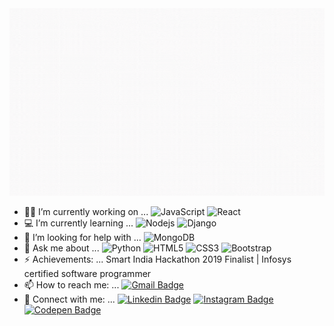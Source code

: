 
<img src="https://github.com/pm0824/pm0824/blob/master/PRACHI%20MANE.gif" width="600px" height="300px">


- 👩‍💻 I’m currently working on ... ![JavaScript](https://img.shields.io/badge/-JavaScript-black?style=flat-square&logo=javascript) ![React](https://img.shields.io/badge/-React-black?style=flat-square&logo=react)
- 💻 I’m currently learning ... ![Nodejs](https://img.shields.io/badge/-Nodejs-black?style=flat-square&logo=Node.js) ![Django](https://img.shields.io/badge/-Django-black?style=flat-square&logo=Django)
- 🤔 I’m looking for help with ... ![MongoDB](https://img.shields.io/badge/-MongoDB-black?style=flat-square&logo=mongodb)
- 💬 Ask me about ... ![Python](https://img.shields.io/badge/-Python-black?style=flat-square&logo=Python) ![HTML5](https://img.shields.io/badge/-HTML5-E34F26?style=flat-square&logo=html5&logoColor=white)
![CSS3](https://img.shields.io/badge/-CSS3-1572B6?style=flat-square&logo=css3)
![Bootstrap](https://img.shields.io/badge/-Bootstrap-563D7C?style=flat-square&logo=bootstrap)
- ⚡ Achievements: ... Smart India Hackathon 2019 Finalist | Infosys certified software programmer 
- 📫 How to reach me: ... [![Gmail Badge](https://img.shields.io/badge/-maneprachi824@gmail.com-c14438?style=flat-square&logo=Gmail&logoColor=white&link=mailto:kanna6501@gmail.com)](mailto:maneprachi824@gmail.com)
- 🤍 Connect with me: ... [![Linkedin Badge](https://img.shields.io/badge/-prachimane-blue?style=flat-square&logo=Linkedin&logoColor=white&link=https://www.linkedin.com/in/prachi-mane-b9a299158/)](https://www.linkedin.com/in/prachi-mane-b9a299158/)
[![Instagram Badge](https://img.shields.io/badge/-girl.inwebdev-purple?style=flat-square&logo=instagram&logoColor=white&link=https://instagram.com/girl.inwebdev/)](https://instagram.com/girl.inwebdev)
[![Codepen Badge](https://img.shields.io/badge/-girl_inwebdev-black?style=flat-square&logo=codepen&logoColor=white&link=https://codepen.io/girl_inwebdev)](https://codepen.io/girl_inwebdev)

